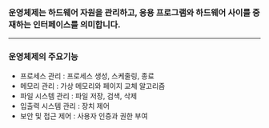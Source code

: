 ### 운영체제는 하드웨어 자원을 관리하고, 응용 프로그램와 하드웨어 사이를 중재하는 인터페이스를 의미합니다.

---

### 운영체제의 주요기능
- 프로세스 관리 : 프로세스 생성, 스케줄링, 종료
- 메모리 관리 : 가상 메모리와 페이지 교체 알고리즘
- 파일 시스템 관리 : 파일 저장, 검색, 삭제
- 입출력 시스템 관리 : 장치 제어
- 보안 및 접근 제어 : 사용자 인증과 권한 부여

